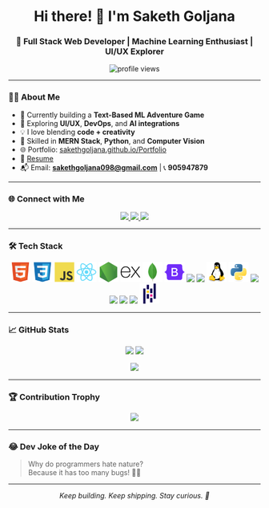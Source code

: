 <h1 align="center">Hi there! 👋 I'm Saketh Goljana</h1>
<h3 align="center">🚀 Full Stack Web Developer | Machine Learning Enthusiast | UI/UX Explorer</h3>

<p align="center">
  <img src="https://komarev.com/ghpvc/?username=sakethgoljana&label=Profile%20views&color=0e75b6&style=flat" alt="profile views" />
</p>

---

### 🧑‍💻 About Me

- 🔭 Currently building a **Text-Based ML Adventure Game**
- 🌱 Exploring **UI/UX**, **DevOps**, and **AI integrations**
- 💡 I love blending **code + creativity**
- 🧠 Skilled in **MERN Stack**, **Python**, and **Computer Vision**
- 🌐 Portfolio: [sakethgoljana.github.io/Portfolio](https://sakethgoljana.github.io/Portfolio/)
- 📄 [Resume](https://drive.google.com/file/d/1pWSf3gGRDQhslc_Tmb7wldtB2RYxR7Tm/view?usp=sharing)
- 📬 Email: **sakethgoljana098@gmail.com** | 📞 **905947879**

---

### 🌐 Connect with Me

<p align="center">
  <a href="https://linkedin.com/in/saketh-goljana" target="_blank">
    <img src="https://img.shields.io/badge/LinkedIn-%230077B5.svg?style=for-the-badge&logo=linkedin&logoColor=white" />
  </a>
  <a href="https://instagram.com/your_username" target="_blank">
    <img src="https://img.shields.io/badge/Instagram-%23E4405F.svg?style=for-the-badge&logo=instagram&logoColor=white" />
  </a>
  <a href="mailto:sakethgoljana098@gmail.com">
    <img src="https://img.shields.io/badge/Email-D14836?style=for-the-badge&logo=gmail&logoColor=white" />
  </a>
</p>

---

### 🛠️ Tech Stack

<p align="center">
  <!-- Full Stack -->
  <img src="https://raw.githubusercontent.com/devicons/devicon/master/icons/html5/html5-original.svg" width="40" />
  <img src="https://raw.githubusercontent.com/devicons/devicon/master/icons/css3/css3-original.svg" width="40" />
  <img src="https://raw.githubusercontent.com/devicons/devicon/master/icons/javascript/javascript-original.svg" width="40" />
  <img src="https://raw.githubusercontent.com/devicons/devicon/master/icons/react/react-original.svg" width="40" />
  <img src="https://raw.githubusercontent.com/devicons/devicon/master/icons/nodejs/nodejs-original.svg" width="40" />
  <img src="https://raw.githubusercontent.com/devicons/devicon/master/icons/express/express-original.svg" width="40" />
  <img src="https://raw.githubusercontent.com/devicons/devicon/master/icons/mongodb/mongodb-original.svg" width="40" />
  <img src="https://raw.githubusercontent.com/devicons/devicon/master/icons/bootstrap/bootstrap-plain.svg" width="40" />
  <img src="https://www.vectorlogo.zone/logos/figma/figma-icon.svg" width="40" />

  <!-- Tools -->
  <img src="https://www.vectorlogo.zone/logos/git-scm/git-scm-icon.svg" width="40" />
  <img src="https://raw.githubusercontent.com/devicons/devicon/master/icons/linux/linux-original.svg" width="40" />

  <!-- ML & Data -->
  <img src="https://raw.githubusercontent.com/devicons/devicon/master/icons/python/python-original.svg" width="40" />
  <img src="https://www.vectorlogo.zone/logos/opencv/opencv-icon.svg" width="40" />
  <img src="https://upload.wikimedia.org/wikipedia/commons/0/05/Scikit_learn_logo_small.svg" width="40" />
  <img src="https://seaborn.pydata.org/_images/logo-mark-lightbg.svg" width="40" />
  <img src="https://www.vectorlogo.zone/logos/tensorflow/tensorflow-icon.svg" width="40" />
  <img src="https://raw.githubusercontent.com/devicons/devicon/master/icons/pandas/pandas-original.svg" width="40" />
</p>

---

### 📈 GitHub Stats

<p align="center">
  <img src="https://github-readme-stats.vercel.app/api?username=sakethgoljana&show_icons=true&theme=radical&count_private=true" height="180" />
  <img src="https://github-readme-streak-stats.herokuapp.com?user=sakethgoljana&theme=radical" height="180" />
</p>

<p align="center">
  <img src="https://github-readme-stats.vercel.app/api/top-langs/?username=sakethgoljana&layout=compact&theme=radical" />
</p>

---

### 🏆 Contribution Trophy

<p align="center">
  <img src="https://github-profile-trophy.vercel.app/?username=sakethgoljana&theme=radical&no-frame=true&row=1&column=7" />
</p>

---

### 😂 Dev Joke of the Day

> Why do programmers hate nature?<br>
> Because it has too many bugs! 🐞🌲

---

<p align="center">
  <i>Keep building. Keep shipping. Stay curious. 🚀</i>
</p>
